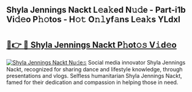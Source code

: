 ## Shyla Jennings Nackt L𝚎a𝚔ed N𝚞𝚍e - Part-i1b Vi𝚍𝚎o P𝚑𝚘tos - H𝚘𝚝 O𝚗𝚕yf𝚊ns L𝚎a𝚔s YLdxI

# <h2><a href="http://kf34h5p.oniu.top/?m=Shyla+Jennings+Nackt">🔗👉 🔴 Shyla Jennings Nackt P𝚑ot𝚘𝚜 V𝚒d𝚎o</a></h2>

[![Shyla Jennings Nackt Nu𝚍e𝚜](https://i.imgur.com/0qMVB7G.gif)](http://kf34h5p.oniu.top/?m=Shyla+Jennings+Nackt)
Social media innovator Shyla Jennings Nackt, recognized for sharing dance and lifestyle knowledge, through presentations and vlogs. Selfless humanitarian Shyla Jennings Nackt, famed for their dedication and compassion in helping those in need.  
